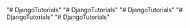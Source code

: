"# DjangoTutorials" 
"# DjangoTutorials" 
"# DjangoTutorials" 
"# DjangoTutorials" 
"# DjangoTutorials" 
